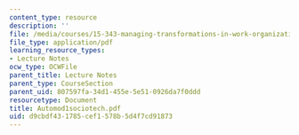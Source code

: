 ```yaml
---
content_type: resource
description: ''
file: /media/courses/15-343-managing-transformations-in-work-organizations-and-society-spring-2002/d9cbdf431785cef1578b5d4f7cd91873_Automod1sociotech.pdf
file_type: application/pdf
learning_resource_types:
- Lecture Notes
ocw_type: OCWFile
parent_title: Lecture Notes
parent_type: CourseSection
parent_uid: 807597fa-34d1-455e-5e51-0926da7f0ddd
resourcetype: Document
title: Automod1sociotech.pdf
uid: d9cbdf43-1785-cef1-578b-5d4f7cd91873
---
```

